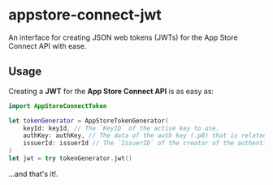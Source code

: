 # appstore-connect-jwt

An interface for creating JSON web tokens (JWTs) for the App Store Connect API with ease.

## Usage

Creating a **JWT** for the **App Store Connect API** is as easy as:

```swift
import AppStoreConnectToken

let tokenGenerator = AppStoreTokenGenerator(
    keyId: keyId, // The `KeyID` of the active key to use.
    authKey: authKey, // The data of the auth key (.p8) that is related to the `KeyID` - `AuthKey_{:KeyID}.p8`.
    issuerId: issuerId // The `IssuerID` of the creator of the authentication token.
)
let jwt = try tokenGenerator.jwt()
```

...and that's it!.
